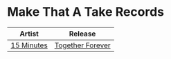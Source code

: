# Make That A Take Records

| Artist | Release |
|--- | --- |
| [15 Minutes](../artists/15-minutes.md) | [Together Forever](../releases/15-minutes-together-forever.md) |